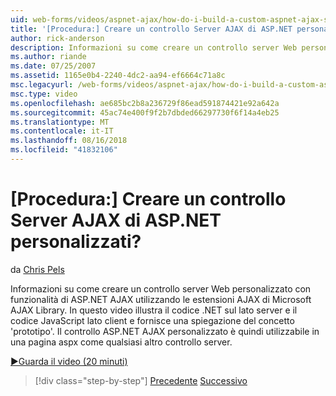```yaml
---
uid: web-forms/videos/aspnet-ajax/how-do-i-build-a-custom-aspnet-ajax-server-control
title: '[Procedura:] Creare un controllo Server AJAX di ASP.NET personalizzati? | Microsoft Docs'
author: rick-anderson
description: Informazioni su come creare un controllo server Web personalizzato con funzionalità di ASP.NET AJAX utilizzando le estensioni AJAX di Microsoft AJAX Library. In questo video vengono illustrati i...
ms.author: riande
ms.date: 07/25/2007
ms.assetid: 1165e0b4-2240-4dc2-aa94-ef6664c71a8c
msc.legacyurl: /web-forms/videos/aspnet-ajax/how-do-i-build-a-custom-aspnet-ajax-server-control
msc.type: video
ms.openlocfilehash: ae685bc2b8a236729f86ead591874421e92a642a
ms.sourcegitcommit: 45ac74e400f9f2b7dbded66297730f6f14a4eb25
ms.translationtype: MT
ms.contentlocale: it-IT
ms.lasthandoff: 08/16/2018
ms.locfileid: "41832106"
---
```

<a name="how-do-i-build-a-custom-aspnet-ajax-server-control"></a>[Procedura:] Creare un controllo Server AJAX di ASP.NET personalizzati?
====================
da [Chris Pels](https://twitter.com/chrispels)

Informazioni su come creare un controllo server Web personalizzato con funzionalità di ASP.NET AJAX utilizzando le estensioni AJAX di Microsoft AJAX Library. In questo video illustra il codice .NET sul lato server e il codice JavaScript lato client e fornisce una spiegazione del concetto 'prototipo'. Il controllo ASP.NET AJAX personalizzato è quindi utilizzabile in una pagina aspx come qualsiasi altro controllo server.

[&#9654;Guarda il video (20 minuti)](https://channel9.msdn.com/Blogs/ASP-NET-Site-Videos/how-do-i-build-a-custom-aspnet-ajax-server-control)

> [!div class="step-by-step"]
> [Precedente](how-do-i-debug-aspnet-ajax-applications-using-visual-studio-2005.md)
> [Successivo](how-do-i-use-javascript-to-refresh-an-aspnet-ajax-updatepanel.md)

